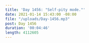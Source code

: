 ```yaml
---
title: 'Day 1456: "Self-pity mode."'
date: 2021-01-14 15:43:00 -08:00
file: "/uploads/Day-1456.mp3"
post: Day 1456
duration: '00:04:46'
length: 4112605
---
```


